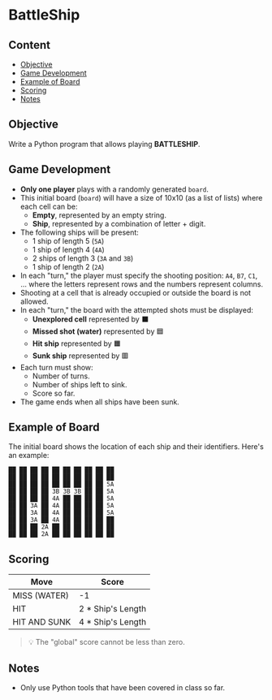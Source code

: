 # BattleShip

## Content
   - [Objective](#objective)
   - [Game Development](#game-development)
   - [Example of Board](#example-of-board)
   - [Scoring](#scoring)
   - [Notes](#notes)

## Objective

Write a Python program that allows playing **BATTLESHIP**.

## Game Development

- **Only one player** plays with a randomly generated `board`.
- This initial board (`board`) will have a size of 10x10 (as a list of lists) where each cell can be:
  - **Empty**, represented by an empty string.
  - **Ship**, represented by a combination of letter + digit.
- The following ships will be present:
  - 1 ship of length 5 (`5A`)
  - 1 ship of length 4 (`4A`)
  - 2 ships of length 3 (`3A` and `3B`)
  - 1 ship of length 2 (`2A`)
- In each "turn," the player must specify the shooting position: `A4`, `B7`, `C1`, ... where the letters represent rows and the numbers represent columns.
- Shooting at a cell that is already occupied or outside the board is not allowed.
- In each "turn," the board with the attempted shots must be displayed:
  - **Unexplored cell** represented by ⬛
  - **Missed shot (water)** represented by 🟦
  - **Hit ship** represented by 🟧
  - **Sunk ship** represented by 🟥
- Each turn must show:
  - Number of turns.
  - Number of ships left to sink.
  - Score so far.
- The game ends when all ships have been sunk.

## Example of Board

The initial board shows the location of each ship and their identifiers. Here's an example:

```
██ ██ ██ ██ ██ ██ ██ ██ ██ ██
██ ██ ██ ██ ██ ██ ██ ██ ██ ██
██ ██ ██ ██ ██ ██ ██ ██ ██ 5A
██ ██ ██ ██ 3B 3B 3B ██ ██ 5A
██ ██ ██ ██ 4A ██ ██ ██ ██ 5A
██ ██ 3A ██ 4A ██ ██ ██ ██ 5A
██ ██ 3A ██ 4A ██ ██ ██ ██ 5A
██ ██ 3A ██ 4A ██ ██ ██ ██ ██
██ ██ ██ 2A ██ ██ ██ ██ ██ ██
██ ██ ██ 2A ██ ██ ██ ██ ██ ██
```

## Scoring

| Move             | Score                  |
| ---------------- | ---------------------- |
| MISS (WATER)     | -1                     |
| HIT              | 2 \* Ship's Length      |
| HIT AND SUNK     | 4 \* Ship's Length      |

> 💡 The "global" score cannot be less than zero.

## Notes

- Only use Python tools that have been covered in class so far.
